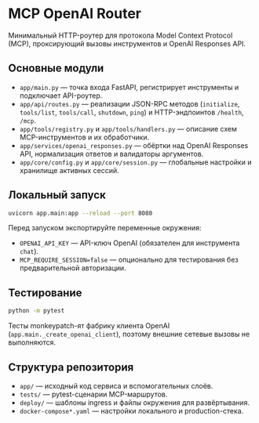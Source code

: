 # MCP OpenAI Router

Минимальный HTTP-роутер для протокола Model Context Protocol (MCP), проксирующий вызовы инструментов и OpenAI Responses API.

## Основные модули

- `app/main.py` — точка входа FastAPI, регистрирует инструменты и подключает API-роутер.
- `app/api/routes.py` — реализации JSON-RPC методов (`initialize`, `tools/list`, `tools/call`, `shutdown`, `ping`) и HTTP-эндпоинтов `/health`, `/mcp`.
- `app/tools/registry.py` и `app/tools/handlers.py` — описание схем MCP-инструментов и их обработчики.
- `app/services/openai_responses.py` — обёртки над OpenAI Responses API, нормализация ответов и валидаторы аргументов.
- `app/core/config.py` и `app/core/session.py` — глобальные настройки и хранилище активных сессий.

## Локальный запуск

```bash
uvicorn app.main:app --reload --port 8080
```

Перед запуском экспортируйте переменные окружения:

- `OPENAI_API_KEY` — API-ключ OpenAI (обязателен для инструмента `chat`).
- `MCP_REQUIRE_SESSION=false` — опционально для тестирования без предварительной авторизации.

## Тестирование

```bash
python -m pytest
```

Тесты monkeypatch-ят фабрику клиента OpenAI (`app.main._create_openai_client`), поэтому внешние сетевые вызовы не выполняются.

## Структура репозитория

- `app/` — исходный код сервиса и вспомогательных слоёв.
- `tests/` — pytest-сценарии MCP-маршрутов.
- `deploy/` — шаблоны ingress и файлы окружения для развёртывания.
- `docker-compose*.yaml` — настройки локального и production-стека.
